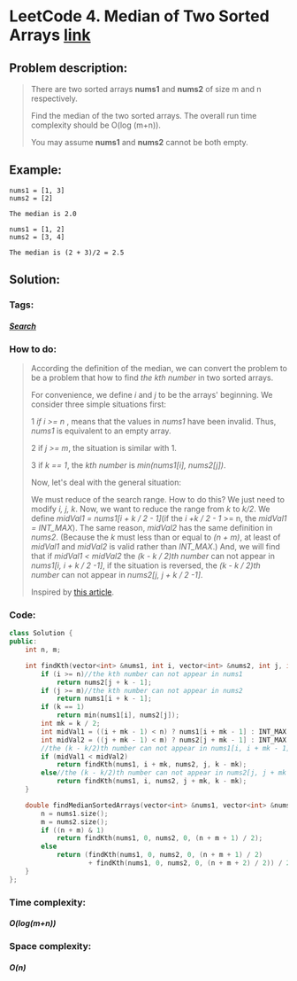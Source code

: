 # LeetCode 4. Median of Two Sorted Arrays [link](https://leetcode.com/problems/median-of-two-sorted-arrays/)

## Problem description:

> There are two sorted arrays **nums1** and **nums2** of size m and n respectively.
>
> Find the median of the two sorted arrays. The overall run time complexity should be O(log (m+n)).
>
> You may assume **nums1** and **nums2** cannot be both empty.

## Example:

```
nums1 = [1, 3]
nums2 = [2]

The median is 2.0

nums1 = [1, 2]
nums2 = [3, 4]

The median is (2 + 3)/2 = 2.5
```

## Solution:

### Tags:

#### *[Search](https://github.com/yang-233/Algorithm-note/tree/master/Search)* 

### How to do:

> According the definition of the median, we can convert the problem to be a problem that how to find *the kth number* in two sorted arrays. 
>
> For convenience, we define *i* and *j* to be the arrays' beginning. We consider three simple situations first:
>
> 1 *if i >= n* , means that the values in *nums1* have been invalid. Thus, *nums1*  is equivalent to an empty array.
>
> 2 if *j >= m*, the situation is similar with 1.
>
> 3 if *k == 1*, the *kth number* is *min(nums1[i], nums2[j])*.
>
> Now, let's deal with the general situation:
>
> We must reduce of the search range. How to do this? We just need to modify *i, j, k*.  Now, we want to reduce the range from *k* to *k/2*. We define *midVal1 = nums1[i + k / 2 - 1]*(if the *i +k / 2 - 1* >= n, the *midVal1 = INT_MAX*). The same reason, *midVal2* has the same definition in *nums2*. (Because the *k* must less than or equal to *(n + m)*, at least of  *midVal1* and *midVal2* is valid rather than *INT_MAX*.) And, we will find that if *midVal1 < midVal2* the *(k - k / 2)th number* can not appear in *nums1[i, i + k / 2 -1]*, if the situation is reversed, the *(k - k / 2)th number* can not appear in *nums2[j, j + k / 2 -1]*.
>
> Inspired by [this article](http://www.cnblogs.com/grandyang/p/4465932.html).

### Code:

```c++
class Solution {
public:
    int n, m;

    int findKth(vector<int> &nums1, int i, vector<int> &nums2, int j, int k) {
        if (i >= n)//the kth number can not appear in nums1
            return nums2[j + k - 1];
        if (j >= m)//the kth number can not appear in nums2
            return nums1[i + k - 1];
        if (k == 1)
            return min(nums1[i], nums2[j]);
        int mk = k / 2;
        int midVal1 = ((i + mk - 1) < n) ? nums1[i + mk - 1] : INT_MAX;
        int midVal2 = ((j + mk - 1) < m) ? nums2[j + mk - 1] : INT_MAX;
        //the (k - k/2)th number can not appear in nums1[i, i + mk - 1]. 
        if (midVal1 < midVal2)
            return findKth(nums1, i + mk, nums2, j, k - mk);
        else//the (k - k/2)th number can not appear in nums2[j, j + mk - 1].
            return findKth(nums1, i, nums2, j + mk, k - mk);
    }

    double findMedianSortedArrays(vector<int> &nums1, vector<int> &nums2) {
        n = nums1.size();
        m = nums2.size();
        if ((n + m) & 1)
            return findKth(nums1, 0, nums2, 0, (n + m + 1) / 2);
        else
            return (findKth(nums1, 0, nums2, 0, (n + m + 1) / 2) 
                    + findKth(nums1, 0, nums2, 0, (n + m + 2) / 2)) / 2.0;
    }
};
```

### Time complexity:

#### *O(log(m+n))*

### Space complexity:

#### *O(n)*

